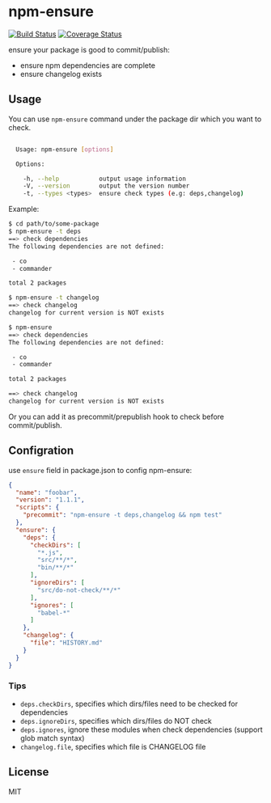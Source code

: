 # npm-ensure

[![Build Status](https://travis-ci.org/yibn2008/npm-ensure.svg?branch=master)](https://travis-ci.org/yibn2008/npm-ensure)
[![Coverage Status](https://coveralls.io/repos/github/yibn2008/npm-ensure/badge.svg)](https://coveralls.io/github/yibn2008/npm-ensure)

ensure your package is good to commit/publish:

- ensure npm dependencies are complete
- ensure changelog exists

## Usage

You can use `npm-ensure` command under the package dir which you want to check.

```bash

  Usage: npm-ensure [options]

  Options:

    -h, --help           output usage information
    -V, --version        output the version number
    -t, --types <types>  ensure check types (e.g: deps,changelog)

```

Example:

```bash
$ cd path/to/some-package
$ npm-ensure -t deps
==> check dependencies
The following dependencies are not defined:

 - co
 - commander

total 2 packages

$ npm-ensure -t changelog
==> check changelog
changelog for current version is NOT exists

$ npm-ensure
==> check dependencies
The following dependencies are not defined:

 - co
 - commander

total 2 packages

==> check changelog
changelog for current version is NOT exists

```

Or you can add it as precommit/prepublish hook to check before commit/publish.

## Configration

use `ensure` field in package.json to config npm-ensure:

```json
{
  "name": "foobar",
  "version": "1.1.1",
  "scripts": {
    "precommit": "npm-ensure -t deps,changelog && npm test"
  },
  "ensure": {
    "deps": {
      "checkDirs": [
        "*.js",
        "src/**/*",
        "bin/**/*"
      ],
      "ignoreDirs": [
        "src/do-not-check/**/*"
      ],
      "ignores": [
        "babel-*"
      ]
    },
    "changelog": {
      "file": "HISTORY.md"
    }
  }
}
```

### Tips

- `deps.checkDirs`, specifies which dirs/files need to be checked for dependencies
- `deps.ignoreDirs`, specifies which dirs/files do NOT check
- `deps.ignores`, ignore these modules when check dependencies (support glob match syntax)
- `changelog.file`, specifies which file is CHANGELOG file

## License

MIT
